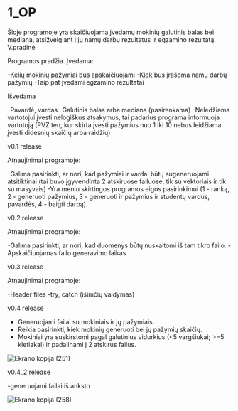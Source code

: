 # 1_OP
Šioje programoje yra skaičiuojama įvedamų mokinių galutinis balas bei mediana, atsižvelgiant į jų namų darbų rezultatus ir egzamino rezultatą. V.pradinė

Programos pradžia. Įvedama:

-Kelių mokinių pažymiai bus apskaičiuojami -Kiek bus įrašoma namų darbų pažymių -Taip pat įvedami egzamino rezultatai

Išvedama

-Pavardė, vardas -Galutinis balas arba mediana (pasirenkama) -Neledžiama vartotojui įvesti nelogiškus atsakymus, tai padarius programa informuoja vartotoją (PVZ ten, kur skirta įvesti pažymius nuo 1 iki 10 nebus leidžiama įvesti didesnių skaičių arba raidžių)

v0.1 release

Atnaujinimai programoje:

-Galima pasirinkti, ar nori, kad pažymiai ir vardai būtų sugeneruojami atsitiktinai (tai buvo įgyvendinta 2 atskiruose failuose, tik su vektoriais ir tik su masyvais) -Yra meniu skirtingos programos eigos pasirinkimui (1 - ranką, 2 - generuoti pažymius, 3 - generuoti ir pažymius ir studentų vardus, pavardės, 4 - baigti darbą).

v0.2 release

Atnaujinimai programoje:

-Galima pasirinkti, ar nori, kad duomenys būtų nuskaitomi iš tam tikro failo.
-Apskaičiuojamas failo generavimo laikas

 v0.3 release

 Atnaujinimai programoje:

-Header files
-try, catch (išimčių valdymas)

v0.4 release

- Generuojami failai su mokiniais ir jų pažymiais.
- Reikia pasirinkti, kiek mokinių generuoti bei jų pažymių skaičių.
- Mokiniai yra suskirstomi pagal galutinius vidurkius (<5 vargšiukai; >=5 kietiakai) ir padalinami į 2 atskirus failus.
  
![Ekrano kopija (251)](https://github.com/Jovitel/1_OP/assets/150922295/e00d3540-1553-478a-b223-af251f427ca4)

v0.4_2 release

-generuojami failai iš anksto

![Ekrano kopija (258)](https://github.com/Jovitel/1_OP/assets/150922295/e6ef3707-15d3-4c8c-9e5f-2c461fa4a523)

